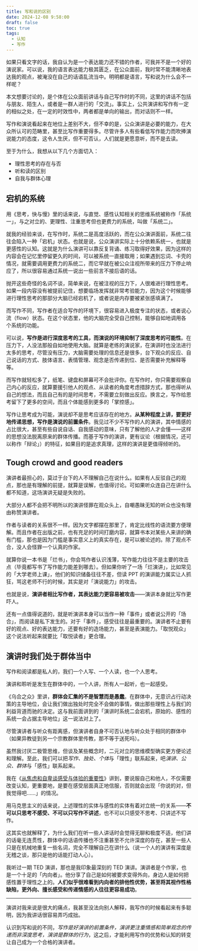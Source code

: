 ```yaml
---
title: 写和说的区别
date: 2024-12-08 9:58:00
draft: false
toc: true
tags:
  - 认知
  - 写作
---
```


如果只看文字的话，我自认为是一个表达能力还不错的作者，可我并不是一个好的演说家。可以说，我的语言表达能力极其匮乏，在公众面前，我时常不能清晰地表达我的观点，被淹没在自己的话语乱流当中。明明都是语言，写和说为什么会不一样呢？

<!--more-->

本文想要讨论的，是个体在公众面前讲话与自己写作时的不同，这里的讲话不包括与朋友、陌生人，或者是一群人进行的「交流」。事实上，公共演讲和写作有一定的相似之处，在一定的时效性中，两者都是单向的输出，而对话则不一样。

写作和演说看起来在地位上差别不大，但不幸的是，公众演讲是必要的能力，在大众所认可的范畴里，甚至比写作重要得多。尽管许多人有些看低写作能力而吹捧演说能力的态度，这令人生厌，但不可否认，人们就是更愿意听，而不是去读。

至于为什么，我想从以下几个方面切入：

- 理性思考的存在与否
- 听和读的区别
- 自我与群体心理

## 宕机的系统

用《思考，快与慢》里的话来说，与直觉、感性认知相关的思维系统被称作「系统一」，与之对立的、更理性、注重思考但也更费力的系统，叫做「系统二」。

就我的经验来谈，在写作时，系统二是高度活跃的，而在公众演讲面前，系统二往往会陷入一种「宕机」状态。也就是说，公众演讲实际上十分依赖系统一，也就是更感性的认知。这就是为什么演讲可以靠反复背诵、练习取得好效果，因为这样的内容会在记忆里停留更久的时间，可以被系统一直接取用；如果遇到忘词、卡壳的情况，就需要调用更费力的系统二，而它早就在被公众注视所带来的压力下停止响应了，所以很容易通过系统一说出一些前言不接后语的话。

抛开这些奇怪的名词不谈，简单来说，在被注视的压力下，人很难进行理性思考。如果一段内容没有被提前记住，想要临场发挥就非常考验能力，因为这个时候能够进行理性思考的那部分大脑已经宕机了，或者说是内存要被紧张感填满了。

而写作不同，写作者在适合写作的环境下，很容易进入极度专注的状态，或者说心流（flow）状态。在这个状态里，他的大脑完全受自己控制，能够自如地调用各个系统的功能。

可以说，**写作是进行深度思考的工具，而演说的环境抑制了深度思考的可能性**。在压力下，人没法那般自如地使用大脑。就算是老练的演说家，在演讲时也没法进行太多的思考，尽管没有压力，大脑需要处理的信息还是很多，台下观众的反应、自己说话的方式、肢体语言、表情管理、观念是否传递到位、是否需要补充解释等等。

而写作就轻松多了，纸笔、键盘和屏幕可不会批评你。在写作时，你只需要观察自己内心的反应，就算要援引他人的观点、从读者的角度考虑措辞方式，那也得听从自己的想法，而且自己有的是时间思考，不需要立刻做出反应。换言之，写作给思考留下了更多的空间，而且个体能感到更多的「掌控感」。

写作让思考成为可能，演说却不是思考应该存在的地方。**从某种程度上讲，要更好地传递思想，写作是演说的前置条件**。我见过不少不写作的人的演讲，其中情感的占比很大，甚至有些自说自话、自我感动的意味，只有了解他的人才会懂——这样的思想没法脱离原来的群体传播。而基于写作的演讲，更有议论（根据情况，还可以称作「辩论」）的特征，如果目的是追求真理，这样的演讲是更值得倾听的。

## Tough crowd and good readers

演讲者最担心的，莫过于台下的人不理解自己在说什么。如果有人反驳自己的观点，那也是有理解的前提，就算是误解，也值得讨论。可如果听众连自己在讲什么都不知道，这场演讲无疑是失败的。

大部分人都不会把不明所以的演讲怪罪在观众头上，自嘲愚昧无知的听众也没有理由称赞演讲者。

作者与读者的关系很不一样。因为文字都摆在那里了，肯定比线性的语流要方便理解。而且作者在出版之前，也有充足的时间打磨内容，就算书本对某些人来讲的确有门槛，那也是因为门槛是事实意义上的真实存在，是可以被论述的。除了观点不合，没人会怪罪一个认真的作家。

就算你说一本书是「烂书」，你会骂作者认识浅薄，写作能力往往不是主要的攻击点（毕竟都写书了写作能力能差到哪去）。但如果你听了一场「烂演讲」，比如常见的「大学老师上课」，他们的知识储备往往不差，但读 PPT 的演讲能力属实让人抓狂，骂这老师不行的时候，其实是对「演说能力」的攻击。

也就是说，**演讲者相比写作者，其表达能力更容易被攻击**——演讲本身就比写作更吓人。

还有一点值得说道的，就是听演讲本身可以当作一种「事件」或者说公开的「场合」，而阅读是私下发生的。对于「事件」，感受往往是最重要的。演讲者不止要有好的观点、好的表达能力，还要有好的造场能力，甚至是表演能力。「取悦观众」这个说法听起来就要比「取悦读者」更合理。

## 演讲时我们处于群体当中

写作和阅读都是私人的，我们一个人写、一个人读，也一个人思考。

演讲和聆听是发生在群体中的，一个人讲，所有人一起听，也一起感受。

《乌合之众》里讲，**群体会汇集的不是智慧而是愚蠢**。在群体中，无意识占行动决策的主导地位，会让我们做出独处时完全不会做的事情，做出那些理性上与我们的利益背道而驰的决定。这与我前面讲到的「演讲时系统二会宕机，原始的、感性的系统一会占据主导地位」这一说法对上了。

尽管演讲者与听众有距离感，但演讲者自身不可否认地与听众处于相同的群体中（如果异教徒到另一个宗教群体里传教，那不等于送死吗）。

虽然我讨厌二极管思维，但谈及某些概念时，二元对立的思维模型确实更方便论述和理解。至此，我们可以把*写作、独处、个体*与「理性」联系起来，吧*演讲、公众、群体*与「感性」联系起来。

我在《[从焦虑和自卑谈感受与体验的重要性](/posts/从焦虑和自卑谈感受与体验的重要性/)》讲到，要说服自己和他人，不仅需要改变认知，更重要地，是要在感受层面真正地信服，否则就会出现「你说的对，但我觉得吧……」的情况。

用马克思主义的话来说，上述理性的实体与感性的实体有着对立统一的关系——**不可以只思考不感受、不可以只写作不讲述**，也不可以只感受不思考、只讲述不写作。

这其实也就解释了，为什么我们在听一些人讲话时会觉得无聊和极度不适，他们讲的话毫无连贯性，群体中的话语传播也不注重甚至不允许深度的存在，甚至一些人只是在机械地重复一些名词，完全不理解自己在讲什么（说一个人的演讲有深度是无稽之谈，那只是他的话能打动人心）。

我听过一期 TED 演讲，那也是我印象最深刻的 TED 演讲。演讲者是个作家，也是一个十足的「内向者」。他分享了自己是如何被要求变得外向，身边人是如何把感性置于理性之上的。**人们似乎很难看到内向者的排他性优势，甚至将其视作性格缺陷，更外向、擅长感受和传递情感的人往往更容易成功**。

---

演讲对我来说是很大的痛点，我甚至没法向别人解释，我写作的时候看起来有多聪明，因为我讲话很容易弄巧成拙。

认识到写和说的不同，*写作是好演讲的前置条件，演讲更注重情感和简单观念的传递而非深度思考，演讲是群体的行为*，这之后，才能利用写作的优势和认知的转变让自己成为一个合格的演讲者。
